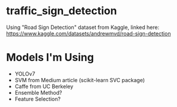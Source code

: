 # traffic_sign_detection

Using "Road Sign Detection" dataset from Kaggle, linked here:
https://www.kaggle.com/datasets/andrewmvd/road-sign-detection

# Models I'm Using
- YOLOv7
- SVM from Medium article (scikit-learn SVC package)
- Caffe from UC Berkeley
- Ensemble Method?
- Feature Selection?